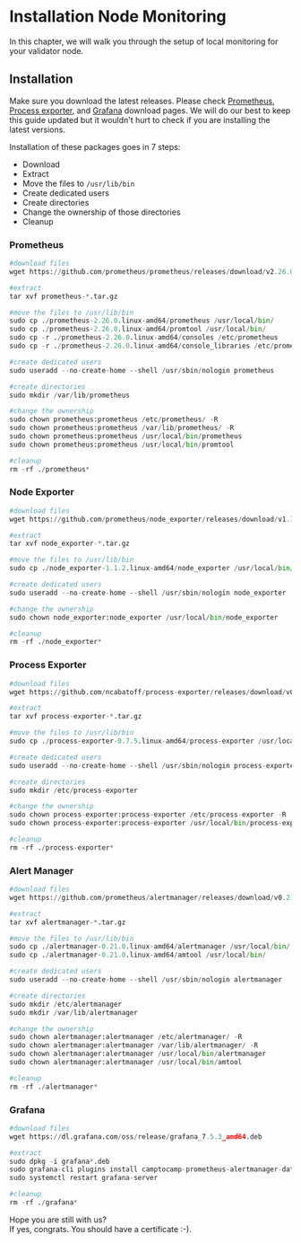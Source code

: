 # Installation Node Monitoring

In this chapter, we will walk you through the setup of local monitoring for your validator node. 

## Installation

Make sure you download the latest releases. Please check [Prometheus](https://prometheus.io/download/), [Process exporter](https://github.com/ncabatoff/process-exporter/releases), and [Grafana](https://grafana.com/grafana/download) download pages. We will do our best to keep this guide updated but it wouldn't hurt to check if you are installing the latest versions.

Installation of these packages goes in 7 steps:

* Download
* Extract
* Move the files to `/usr/lib/bin`
* Create dedicated users
* Create directories
* Change the ownership of those directories
* Cleanup

### Prometheus

```python
#download files
wget https://github.com/prometheus/prometheus/releases/download/v2.26.0/prometheus-2.26.0.linux-amd64.tar.gz

#extract
tar xvf prometheus-*.tar.gz

#move the files to /usr/lib/bin
sudo cp ./prometheus-2.26.0.linux-amd64/prometheus /usr/local/bin/
sudo cp ./prometheus-2.26.0.linux-amd64/promtool /usr/local/bin/
sudo cp -r ./prometheus-2.26.0.linux-amd64/consoles /etc/prometheus
sudo cp -r ./prometheus-2.26.0.linux-amd64/console_libraries /etc/prometheus

#create dedicated users
sudo useradd --no-create-home --shell /usr/sbin/nologin prometheus

#create directories
sudo mkdir /var/lib/prometheus

#change the ownership
sudo chown prometheus:prometheus /etc/prometheus/ -R
sudo chown prometheus:prometheus /var/lib/prometheus/ -R
sudo chown prometheus:prometheus /usr/local/bin/prometheus
sudo chown prometheus:prometheus /usr/local/bin/promtool

#cleanup
rm -rf ./prometheus*
```

### Node Exporter

```python
#download files
wget https://github.com/prometheus/node_exporter/releases/download/v1.1.2/node_exporter-1.1.2.linux-amd64.tar.gz

#extract
tar xvf node_exporter-*.tar.gz

#move the files to /usr/lib/bin
sudo cp ./node_exporter-1.1.2.linux-amd64/node_exporter /usr/local/bin/

#create dedicated users
sudo useradd --no-create-home --shell /usr/sbin/nologin node_exporter

#change the ownership
sudo chown node_exporter:node_exporter /usr/local/bin/node_exporter

#cleanup
rm -rf ./node_exporter*
```

### Process Exporter

```python
#download files
wget https://github.com/ncabatoff/process-exporter/releases/download/v0.7.5/process-exporter-0.7.5.linux-amd64.tar.gz

#extract
tar xvf process-exporter-*.tar.gz

#move the files to /usr/lib/bin
sudo cp ./process-exporter-0.7.5.linux-amd64/process-exporter /usr/local/bin/

#create dedicated users
sudo useradd --no-create-home --shell /usr/sbin/nologin process-exporter

#create directories
sudo mkdir /etc/process-exporter

#change the ownership
sudo chown process-exporter:process-exporter /etc/process-exporter -R
sudo chown process-exporter:process-exporter /usr/local/bin/process-exporter

#cleanup
rm -rf ./process-exporter*
```

### Alert Manager

```python
#download files
wget https://github.com/prometheus/alertmanager/releases/download/v0.21.0/alertmanager-0.21.0.linux-amd64.tar.gz

#extract
tar xvf alertmanager-*.tar.gz

#move the files to /usr/lib/bin
sudo cp ./alertmanager-0.21.0.linux-amd64/alertmanager /usr/local/bin/
sudo cp ./alertmanager-0.21.0.linux-amd64/amtool /usr/local/bin/

#create dedicated users
sudo useradd --no-create-home --shell /usr/sbin/nologin alertmanager

#create directories
sudo mkdir /etc/alertmanager
sudo mkdir /var/lib/alertmanager

#change the ownership
sudo chown alertmanager:alertmanager /etc/alertmanager/ -R
sudo chown alertmanager:alertmanager /var/lib/alertmanager/ -R
sudo chown alertmanager:alertmanager /usr/local/bin/alertmanager
sudo chown alertmanager:alertmanager /usr/local/bin/amtool

#cleanup
rm -rf ./alertmanager*
```

### Grafana

```python
#download files
wget https://dl.grafana.com/oss/release/grafana_7.5.3_amd64.deb

#extract
sudo dpkg -i grafana*.deb
sudo grafana-cli plugins install camptocamp-prometheus-alertmanager-datasource
sudo systemctl restart grafana-server

#cleanup
rm -rf ./grafana*
```

Hope you are still with us?  
If yes, congrats. You should have a certificate :-\).

